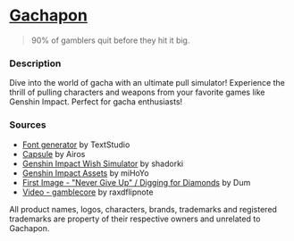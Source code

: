 # [Gachapon](https://raw.githubusercontent.com/KyleBuii/Gachapon/main/public/title.webp)
> 90% of gamblers quit before they hit it big.

### Description
Dive into the world of gacha with an ultimate pull simulator! Experience the thrill of pulling characters and weapons from your favorite games like Genshin Impact. Perfect for gacha enthusiasts!

### Sources
- [Font generator](https://www.textstudio.com/) by TextStudio
- [Capsule](https://opengameart.org/content/32px-toy-capsules) by Airos
- [Genshin Impact Wish Simulator](https://github.com/shadorki/genshin-impact-wish-simulator) by shadorki
- [Genshin Impact Assets](https://genshin.hoyoverse.com/en/) by miHoYo
- [First Image - "Never Give Up" / Digging for Diamonds](https://dumilustrador.blogspot.com/) by Dum
- [Video - gamblecore](https://www.youtube.com/watch?v=IPFiKEm-oNI) by raxdflipnote

All product names, logos, characters, brands, trademarks and registered trademarks are property of their respective owners and unrelated to Gachapon.
